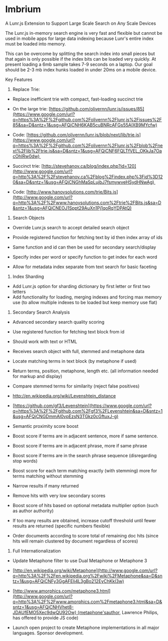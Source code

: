 Imbrium
======= 

[]()A Lunr.js Extension to Support Large Scale Search on Any Scale Devices

The Lunr.js in-memory search engine is very fast and flexible but cannot be used in mobile apps for large data indexing because Lunr's entire index must be loaded into memory.  

This can be overcome by splitting the search index into small pieces but that again is only possible if the index bits can be loaded very quickly. At present loading a 6mb sample takes 7-9 seconds on a laptop. Our goal should be 2-3 mb index hunks loaded in under 20ms on a mobile device.  

[]()Key Features

1. []()Replace Trie: 

- Replace inefficient trie with compact, fast-loading succinct trie
- On the large trie: [https://github.com/olivernn/lunr.js/issues/85](https://www.google.com/url?q=https%3A%2F%2Fgithub.com%2Folivernn%2Flunr.js%2Fissues%2F85&sa=D&sntz=1&usg=AFQjCNH6KAB5cuBNRcAFGs55AIXB9MYcfw)

- Code: [https://github.com/olivernn/lunr.js/blob/next/lib/trie.js](https://www.google.com/url?q=https%3A%2F%2Fgithub.com%2Folivernn%2Flunr.js%2Fblob%2Fnext%2Flib%2Ftrie.js&sa=D&sntz=1&usg=AFQjCNF6FQLTfVEL_OKkJa7OacOhIRw0dw) 

- Succinct trie: [http://stevehanov.ca/blog/index.php?id=120](http://www.google.com/url?q=http%3A%2F%2Fstevehanov.ca%2Fblog%2Findex.php%3Fid%3D120&sa=D&sntz=1&usg=AFQjCNGhMaSpLujbJ7fsmywveHSydHNwAg) 

- Code: [http://www.hanovsolutions.com/trie/Bits.js](http://www.google.com/url?q=http%3A%2F%2Fwww.hanovsolutions.com%2Ftrie%2FBits.js&sa=D&sntz=1&usg=AFQjCNEOJ1Sppt29AuXn1Pj1qoRqYDPAtQ)

1. []()Search Objects 

- Override Lunr.js search to accept detailed search object
- Provide registered function for fetching text by id then index array of ids

- Same function and id can then be used for secondary search/display

- Specify index per word or specify function to get index for each word
- Allow for metadata index separate from text search for basic faceting

1. []()Index Sharding 

- Add Lunr.js option for sharding dictionary by first letter or first two letters
- Add functionality for loading, merging indexes and forcing max memory use (to allow multiple indexes to be loaded but keep memory use flat)

1. []()Secondary Search Analysis 

- Advanced secondary search quality scoring
- Use registered function for fetching text block from id

- Should work with text or HTML
- Receives search object with full, stemmed and metaphone data

- Locate matching terms in text block (by metaphone if used)

- Return terms, position, metaphone, length etc. (all information needed for markup and display)

- Compare stemmed terms for similarity (reject false positives)

- http://en.wikipedia.org/wiki/Levenshtein_distance
- [https://github.com/gf3/Levenshtein](https://www.google.com/url?q=https%3A%2F%2Fgithub.com%2Fgf3%2FLevenshtein&sa=D&sntz=1&usg=AFQjCNGDmmAl0vpEzsN3TGkz0cGftuxJ-g)

- Semantic proximity score boost

- Boost score if terms are in adjacent sentence, more if same sentence.
- Boost score if terms are in adjacent phrase, more if same phrase
- Boost score if terms are in the search phrase sequence (disregarding stop words)
- Boost score for each term matching exactly (with stemming) more for terms matching without stemming

- Narrow results if many returned

- Remove hits with very low secondary scores
- Boost score of hits based on optional metadata multiplier option (such as author authority)
- If too many results are obtained, increase cutoff threshold until fewer results are returned (specific numbers flexible)
- Order documents according to score total of remaining doc hits (since hits will remain clustered by document regardless of scores)

1. []()Full Internationalization 

- Update Metaphone filter to use Dual Metaphone or Metaphone 3

- [http://en.wikipedia.org/wiki/Metaphone](http://www.google.com/url?q=http%3A%2F%2Fen.wikipedia.org%2Fwiki%2FMetaphone&sa=D&sntz=1&usg=AFQjCNFy3GgAFEli4L3gBo212EyChKkI3w)
- [http://www.amorphics.com/metaphone3.html](http://www.google.com/url?q=http%3A%2F%2Fwww.amorphics.com%2Fmetaphone3.html&sa=D&sntz=1&usg=AFQjCNHVhet8-JDAUfEMO5Xec9dwQU92Ow) (metaphone'sauthor, Lawrence Philips, has offered to provide JS code)

- Launch open project to create Metaphone implementations in all major languages. Sponsor development.
